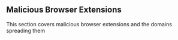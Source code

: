 ## Malicious Browser Extensions
This section covers malicious browser extensions and the domains spreading them
